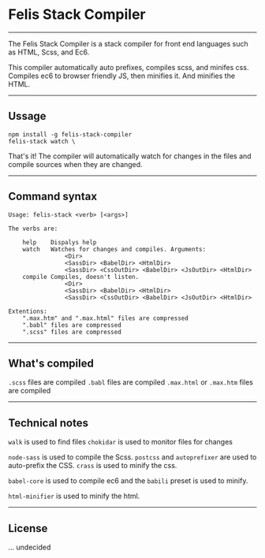 # Felis Stack Compiler

----
The Felis Stack Compiler is a stack compiler for front end languages such as HTML, Scss, and Ec6.

This compiler automatically auto prefixes, compiles scss, and minifes css. Compiles ec6 to browser friendly JS, then minifies it. And minifies the HTML.

----
## Ussage

```
npm install -g felis-stack-compiler
felis-stack watch \
```
That's it!
The compiler will automatically watch for changes in the files and compile sources when they are changed.

---
## Command syntax

```
Usage: felis-stack <verb> [<args>]

The verbs are:

	help    Dispalys help
	watch   Watches for changes and compiles. Arguments:
				<Dir>
				<SassDir> <BabelDir> <HtmlDir>
				<SassDir> <CssOutDir> <BabelDir> <JsOutDir> <HtmlDir>
	compile Compiles, doesn't listen.
				<Dir>
				<SassDir> <BabelDir> <HtmlDir>
				<SassDir> <CssOutDir> <BabelDir> <JsOutDir> <HtmlDir>

Extentions:
	".max.htm" and ".max.html" files are compressed
	".babl" files are compressed
	".scss" files are compressed
```

----
## What's compiled

`.scss` files are compiled
`.babl` files are compiled
`.max.html` or `.max.htm` files are compiled

---
## Technical notes

`walk` is used to find files
`chokidar` is used to monitor files for changes

`node-sass` is used to compile the Scss.
`postcss` and `autoprefixer` are used to auto-prefix the CSS.
`crass` is used to minify the css.

`babel-core` is used to compile ec6 and the `babili` preset is used to minify.

`html-minifier` is used to minify the html.

---

## License

... undecided
